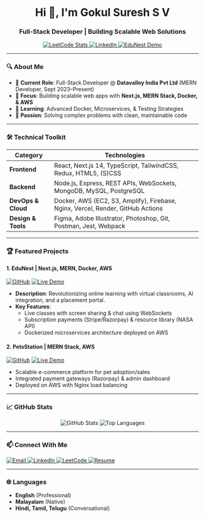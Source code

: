 <h1 align="center">Hi 👋, I'm Gokul Suresh S V</h1>
<h3 align="center">Full-Stack Developer | Building Scalable Web Solutions</h3>

<p align="center">
  <a href="https://leetcode.com/gokulsuresh1819/" target="_blank">
    <img src="https://img.shields.io/badge/LeetCode-200%2B%20Problems%20Solved-FFA116?logo=leetcode&logoColor=white" alt="LeetCode Stats">
  </a>
  <a href="https://www.linkedin.com/in/gokul-dev1/" target="_blank">
    <img src="https://img.shields.io/badge/LinkedIn-Connect%20with%20Me-0A66C2?logo=linkedin" alt="LinkedIn">
  </a>
  <a href="https://www.edunest.life/" target="_blank">
    <img src="https://img.shields.io/badge/Live%20Project-EduNest-4BC0D9?logo=vercel" alt="EduNest Demo">
  </a>
</p>

---

### 🔍 **About Me**
- 💼 **Current Role**: Full-Stack Developer @ **Datavalley India Pvt Ltd** (MERN Developer, Sept 2023–Present)
- 🚀 **Focus**: Building scalable web apps with **Next.js, MERN Stack, Docker, & AWS**
- 🌱 **Learning**: Advanced Docker, Microservices, & Testing Strategies
- 🎯 **Passion**: Solving complex problems with clean, maintainable code

---

### 🛠️ **Technical Toolkit**

| **Category**       | **Technologies**                                                                                                       |
|---------------------|-----------------------------------------------------------------------------------------------------------------------|
| **Frontend**        | React, Next.js 14, TypeScript, TailwindCSS, Redux, HTML5, (S)CSS                                                      |
| **Backend**         | Node.js, Express, REST APIs, WebSockets, MongoDB, MySQL, PostgreSQL                                                   |
| **DevOps & Cloud**  | Docker, AWS (EC2, S3, Amplify), Firebase, Nginx, Vercel, Render, GitHub Actions                                        |
| **Design & Tools**  | Figma, Adobe Illustrator, Photoshop, Git, Postman, Jest, Webpack                                                      |

---

### 🏆 **Featured Projects**

#### 1. **EduNest** | Next.js, MERN, Docker, AWS
[![GitHub](https://img.shields.io/badge/GitHub-Repo-181717?logo=github)](https://github.com/Gokulsuresh1918/EduNest-FrontEnd) [![Live Demo](https://img.shields.io/badge/Live-Demo-4BC0D9?logo=vercel)](https://www.edunest.life/)
- **Description**: Revolutionizing online learning with virtual classrooms, AI integration, and a placement portal.
- **Key Features**:
  - Live classes with screen sharing & chat using WebSockets
  - Subscription payments (Stripe/Razorpay) & resource library (NASA API)
  - Dockerized microservices architecture deployed on AWS

#### 2. **PetsStation** | MERN Stack, AWS
[![GitHub](https://img.shields.io/badge/GitHub-Repo-181717?logo=github)](https://github.com/Gokulsuresh1918/Pet-StatioN) [![Live Demo](https://img.shields.io/badge/Live-Demo-4BC0D9?logo=vercel)](https://petsstation.shop)
- Scalable e-commerce platform for pet adoption/sales
- Integrated payment gateways (Razorpay) & admin dashboard
- Deployed on AWS with Nginx load balancing

---

### 📈 **GitHub Stats**
<p align="center">
  <img src="https://github-readme-stats.vercel.app/api?username=gokulsuresh1918&show_icons=true&theme=radical" alt="GitHub Stats">
  <img src="https://github-readme-stats.vercel.app/api/top-langs/?username=gokulsuresh1918&layout=compact&theme=radical" alt="Top Languages">
</p>

---

### 📫 **Connect With Me**
<p align="left">
  <a href="mailto:gokulofficial18602@gmail.com">
    <img src="https://img.shields.io/badge/Email-D14836?logo=gmail&logoColor=white" alt="Email">
  </a>
  <a href="https://linkedin.com/in/your-profile">
    <img src="https://img.shields.io/badge/LinkedIn-0A66C2?logo=linkedin&logoColor=white" alt="LinkedIn">
  </a>
  <a href="https://leetcode.com/gokulsuresh1819/">
    <img src="https://img.shields.io/badge/LeetCode-FFA116?logo=leetcode&logoColor=black" alt="LeetCode">
  </a>
  <a href="https://drive.google.com/file/d/1664mo4DCdTvq02JTryM6xLhA5z6-KSEq/view">
    <img src="https://img.shields.io/badge/Resume-PDF-EC1C24?logo=adobe-acrobat-reader" alt="Resume">
  </a>
</p>

---

### 🌐 **Languages**
- **English** (Professional)
- **Malayalam** (Native)
- **Hindi, Tamil, Telugu** (Conversational)
